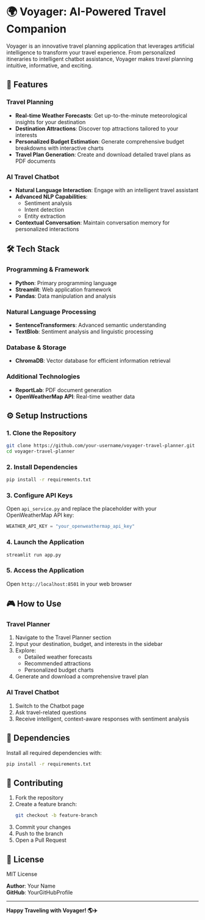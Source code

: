# 🌍 Voyager: AI-Powered Travel Companion

Voyager is an innovative travel planning application that leverages artificial intelligence to transform your travel experience. From personalized itineraries to intelligent chatbot assistance, Voyager makes travel planning intuitive, informative, and exciting.

## 🚀 Features

### Travel Planning
- **Real-time Weather Forecasts**: Get up-to-the-minute meteorological insights for your destination
- **Destination Attractions**: Discover top attractions tailored to your interests
- **Personalized Budget Estimation**: Generate comprehensive budget breakdowns with interactive charts
- **Travel Plan Generation**: Create and download detailed travel plans as PDF documents

### AI Travel Chatbot
- **Natural Language Interaction**: Engage with an intelligent travel assistant
- **Advanced NLP Capabilities**:
  - Sentiment analysis
  - Intent detection
  - Entity extraction
- **Contextual Conversation**: Maintain conversation memory for personalized interactions

## 🛠️ Tech Stack

### Programming & Framework
- **Python**: Primary programming language
- **Streamlit**: Web application framework
- **Pandas**: Data manipulation and analysis

### Natural Language Processing
- **SentenceTransformers**: Advanced semantic understanding
- **TextBlob**: Sentiment analysis and linguistic processing

### Database & Storage
- **ChromaDB**: Vector database for efficient information retrieval

### Additional Technologies
- **ReportLab**: PDF document generation
- **OpenWeatherMap API**: Real-time weather data

## ⚙️ Setup Instructions

### 1. Clone the Repository
```bash
git clone https://github.com/your-username/voyager-travel-planner.git
cd voyager-travel-planner
```

### 2. Install Dependencies
```bash
pip install -r requirements.txt
```

### 3. Configure API Keys
Open `api_service.py` and replace the placeholder with your OpenWeatherMap API key:
```python
WEATHER_API_KEY = "your_openweathermap_api_key"
```

### 4. Launch the Application
```bash
streamlit run app.py
```

### 5. Access the Application
Open `http://localhost:8501` in your web browser


## 🎮 How to Use

### Travel Planner
1. Navigate to the Travel Planner section
2. Input your destination, budget, and interests in the sidebar
3. Explore:
   - Detailed weather forecasts
   - Recommended attractions
   - Personalized budget charts
4. Generate and download a comprehensive travel plan

### AI Travel Chatbot
1. Switch to the Chatbot page
2. Ask travel-related questions
3. Receive intelligent, context-aware responses with sentiment analysis

## 🧰 Dependencies
Install all required dependencies with:
```bash
pip install -r requirements.txt
```

## 🤝 Contributing
1. Fork the repository
2. Create a feature branch:
   ```bash
   git checkout -b feature-branch
   ```
3. Commit your changes
4. Push to the branch
5. Open a Pull Request

## 📜 License
MIT License

**Author**: Your Name  
**GitHub**: YourGitHubProfile

---

**Happy Traveling with Voyager! 🌎✈️**